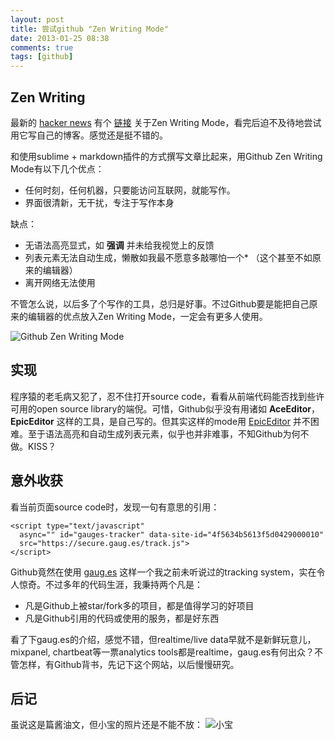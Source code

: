 ```yaml
---
layout: post
title: 尝试github "Zen Writing Mode"
date: 2013-01-25 08:38
comments: true
tags: [github]
---
```


## Zen Writing

最新的 [hacker news](http://news.ycombinator.com) 有个 [链接](https://github.com/blog/1379-zen-writing-mode) 关于Zen Writing Mode，看完后迫不及待地尝试用它写自己的博客。感觉还是挺不错的。

和使用sublime + markdown插件的方式撰写文章比起来，用Github Zen Writing Mode有以下几个优点：

* 任何时刻，任何机器，只要能访问互联网，就能写作。
* 界面很清新，无干扰，专注于写作本身

缺点：

* 无语法高亮显式，如 __强调__ 并未给我视觉上的反馈
* 列表元素无法自动生成，懒散如我最不愿意多敲哪怕一个* （这个甚至不如原来的编辑器）
* 离开网络无法使用

<!--more-->

不管怎么说，以后多了个写作的工具，总归是好事。不过Github要是能把自己原来的编辑器的优点放入Zen Writing Mode，一定会有更多人使用。

![Github Zen Writing Mode](/assets/files/snapshots/zenwriting.jpg)

## 实现
程序猿的老毛病又犯了，忍不住打开source code，看看从前端代码能否找到些许可用的open source library的端倪。可惜，Github似乎没有用诸如 **AceEditor**，**EpicEditor** 这样的工具，是自己写的。但其实这样的mode用 [EpicEditor](http://oscargodson.github.com/EpicEditor/) 并不困难。至于语法高亮和自动生成列表元素，似乎也并非难事，不知Github为何不做。KISS？

## 意外收获
看当前页面source code时，发现一句有意思的引用：
```
<script type="text/javascript" 
  async="" id="gauges-tracker" data-site-id="4f5634b5613f5d0429000010" 
  src="https://secure.gaug.es/track.js">
</script>
```

Github竟然在使用 [gaug.es](http://get.gaug.es/) 这样一个我之前未听说过的tracking system，实在令人惊奇。不过多年的代码生涯，我秉持两个凡是：

* 凡是Github上被star/fork多的项目，都是值得学习的好项目
* 凡是Github引用的代码或使用的服务，都是好东西
 
看了下gaug.es的介绍，感觉不错，但realtime/live data早就不是新鲜玩意儿，mixpanel, chartbeat等一票analytics tools都是realtime，gaug.es有何出众？不管怎样，有Github背书，先记下这个网站，以后慢慢研究。

## 后记

虽说这是篇酱油文，但小宝的照片还是不能不放：
![小宝](/assets/files/photos/baby20130124.jpg)
